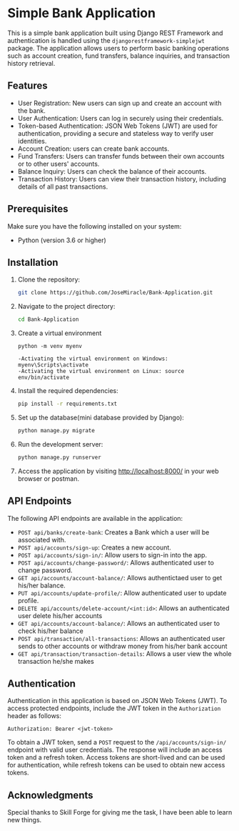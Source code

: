 # Simple Bank Application

This is a simple bank application built using Django REST Framework and authentication is handled using the `djangorestframework-simplejwt` package. The application allows users to perform basic banking operations such as account creation, fund transfers, balance inquiries, and transaction history retrieval.

## Features

- User Registration: New users can sign up and create an account with the bank.
- User Authentication: Users can log in securely using their credentials.
- Token-based Authentication: JSON Web Tokens (JWT) are used for authentication, providing a secure and stateless way to verify user identities.
- Account Creation: users can create bank accounts.
- Fund Transfers: Users can transfer funds between their own accounts or to other users' accounts.
- Balance Inquiry: Users can check the balance of their accounts.
- Transaction History: Users can view their transaction history, including details of all past transactions.

## Prerequisites

Make sure you have the following installed on your system:
- Python (version 3.6 or higher)

## Installation

1. Clone the repository:

   ```bash
   git clone https://github.com/JoseMiracle/Bank-Application.git  
    ```

2. Navigate to the project directory:

   ```bash
   cd Bank-Application
   ```

3. Create a virtual environment
   ```
   python -m venv myenv

   -Activating the virtual environment on Windows: myenv\Scripts\activate
   -Activating the virtual environment on Linux: source env/bin/activate
   ```
4. Install the required dependencies:

   ```bash
   pip install -r requirements.txt
   ```

5. Set up the database(mini database provided by Django):

   ```bash
   python manage.py migrate
   ```

6. Run the development server:

   ```bash
   python manage.py runserver
   ```

7. Access the application by visiting [http://localhost:8000/](http://localhost:8000/) in your web browser or postman.

## API Endpoints

The following API endpoints are available in the application:
- `POST api/banks/create-bank`: Creates a Bank which a user will be associated with.
- `POST api/accounts/sign-up`: Creates a new account.
- `POST api/accounts/sign-in/`: Allow users to sign-in into the app.
- `POST api/accounts/change-password/`: Allows authenticated user to change password.
- `GET api/accounts/account-balance/`: Allows authentictaed user to get his/her balance.
- `PUT api/accounts/update-profile/`: Allow authenticated user to update profile.
- `DELETE api/accounts/delete-account/<int:id>`: Allows an authenticated user delete his/her accounts
- `GET api/accounts/account-balance/`: Allows an authenticated user to check his/her balance
- `POST api/transaction/all-transactions`: Allows an authenticated user sends to other accounts or withdraw money from his/her bank account
- `GET api/transaction/transaction-details`: Allows a user view the whole transaction he/she makes


## Authentication

Authentication in this application is based on JSON Web Tokens (JWT). To access protected endpoints, include the JWT token in the `Authorization` header as follows:

```http
Authorization: Bearer <jwt-token>
```

To obtain a JWT token, send a `POST` request to the `/api/accounts/sign-in/` endpoint with valid user credentials. The response will include an access token and a refresh token. Access tokens are short-lived and can be used for authentication, while refresh tokens can be used to obtain new access tokens.


## Acknowledgments

Special thanks to Skill Forge for giving me the task, I have been able to learn new things.